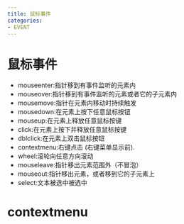 ```yaml
---
title: 鼠标事件
categories: 
- EVENT
---
```


# 鼠标事件

- mouseenter:指针移到有事件监听的元素内
- mouseover:指针移到有事件监听的元素或者它的子元素内
- mousemove:指针在元素内移动时持续触发
- mousedown:在元素上按下任意鼠标按钮
- mouseup:在元素上释放任意鼠标按键
- click:在元素上按下并释放任意鼠标按键
- dblclick:在元素上双击鼠标按钮
- contextmenu:右键点击 (右键菜单显示前).
- wheel:滚轮向任意方向滚动
- mouseleave:指针移出元素范围外（不冒泡）
- mouseout:指针移出元素，或者移到它的子元素上
- select:文本被选中被选中


# contextmenu
